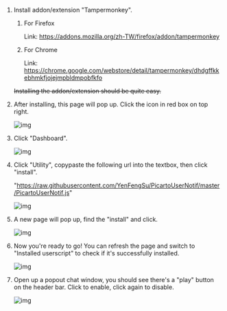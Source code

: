 1. Install addon/extension "Tampermonkey".
   1. For Firefox
   
      Link: https://addons.mozilla.org/zh-TW/firefox/addon/tampermonkey
      
   2. For Chrome
   
      Link: https://chrome.google.com/webstore/detail/tampermonkey/dhdgffkkebhmkfjojejmpbldmpobfkfo
      
   ~~Installing the addon/extension should be quite easy.~~

2. After installing, this page will pop up. Click the icon in red box on top right.

	![img](https://i.imgur.com/Hiaj4yM.png)

3. Click "Dashboard".

	![img](https://i.imgur.com/quG0tMc.png)

4. Click "Utility", copypaste the following url into the textbox, then click "install".

	"https://raw.githubusercontent.com/YenFengSu/PicartoUserNotif/master/PicartoUserNotif.js"

	![img](https://i.imgur.com/flQA8sm.png)

5. A new page will pop up, find the "install" and click.

	![img](https://i.imgur.com/pqHqgRC.png)

6. Now you're ready to go!  You can refresh the page and switch to "Installed userscript" to check if it's successfully installed.

	![img](https://i.imgur.com/PHavyLI.png)

7. Open up a popout chat window, you should see there's a "play" button on the header bar.  Click to enable, click again to disable.

	![img](https://i.imgur.com/5Zrgtzf.png)
